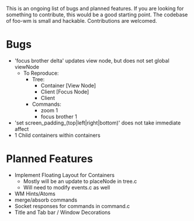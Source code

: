 This is an ongoing list of bugs and planned features. If you are looking for something to contribute, this would be a good starting point. The codebase of foo-wm is small and hackable. Contributions are welcomed.

Bugs
====
- 'focus brother delta' updates view node, but does not set global viewNode
  * To Reproduce: 
    - Tree:
      *  Container [View Node]
        - Client [Focus Node]
        - Client
    - Commands:
      * zoom 1
      * focus brother 1
- 'set screen_padding_(top|left|right|bottom)' does not take immediate affect
- 1 Child containers within containers

Planned Features
================
- Implement Floating Layout for Containers
  * Mostly will be an update to placeNode in tree.c
  * Will need to modify events.c as well
- WM Hints/Atoms
- merge/absorb commands
- Socket responses for commands in command.c
- Title and Tab bar / Window Decorations 
